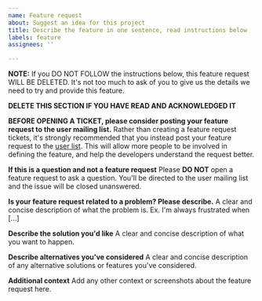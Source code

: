 ```yaml
---
name: Feature request
about: Suggest an idea for this project
title: Describe the feature in one sentence, read instructions below
labels: feature
assignees: ''

---
```


**NOTE:** If you DO NOT FOLLOW the instructions below, this feature request WILL BE DELETED. It's not too much to ask
of you to give us the details we need to try and provide this feature.

**DELETE THIS SECTION IF YOU HAVE READ AND ACKNOWLEDGED IT**

**BEFORE OPENING A TICKET, please consider posting your feature request to the user mailing list.**
Rather than creating a feature request tickets, it's strongly recommended that you instead post your feature request to the [user list](https://www.freelists.org/list/comixed). This will allow more people to be involved in defining the feature, and help the developers understand the request better.

**If this is a question and not a feature request**
Please **DO NOT** open a feature request to ask a question. You'll be directed to the user mailing list and the issue will be closed unanswered.

**Is your feature request related to a problem? Please describe.**
A clear and concise description of what the problem is. Ex. I'm always frustrated when [...]

**Describe the solution you'd like**
A clear and concise description of what you want to happen.

**Describe alternatives you've considered**
A clear and concise description of any alternative solutions or features you've considered.

**Additional context**
Add any other context or screenshots about the feature request here.
